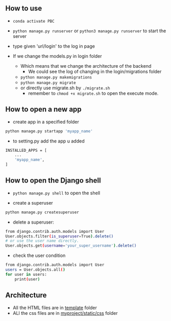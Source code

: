## How to use
- `conda activate PBC`
- `python manage.py runserver` or `python3 manage.py runserver` to start the server
- type given 'url/login' to the log in page

- If we change the models.py in login folder
    - Which means that we change the architecture of the backend
        - We could see the log of changing in the login/migrations folder
    - `python manage.py makemigrations`
    - `python manage.py migrate`
    - or directly use migrate.sh by `./migrate.sh`
        - remember to `chmod +x migrate.sh` to open the execute mode.

## How to open a new app
- create app in a specified folder
```bash
python manage.py startapp 'myapp_name'
```
- to setting.py add the app u added
```bash
INSTALLED_APPS = [
    ...
    'myapp_name',
]
```

## How to open the Django shell
- `python manage.py shell` to open the shell

- create a superuser
```bash
python manage.py createsuperuser
```

- delete a superuser:
```bash
from django.contrib.auth.models import User
User.objects.filter(is_superuser=True).delete()
# or use the user name directly.
User.objects.get(username='your_super_username').delete()
```

- check the user condition
```bash
from django.contrib.auth.models import User
users = User.objects.all()
for user in users:
    print(user)
```

## Architecture
- All the HTML files are in [template](https://github.com/Bai1026/PBC_Final_Project/tree/main/platform/templates) folder
- ALl the css files are in [myproject/static/css](https://github.com/Bai1026/PBC_Final_Project/tree/main/platform/myproject/static/css) folder
